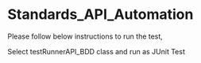 # Standards_API_Automation

Please follow below instructions to run the test,

Select testRunnerAPI_BDD  class and run as JUnit Test
